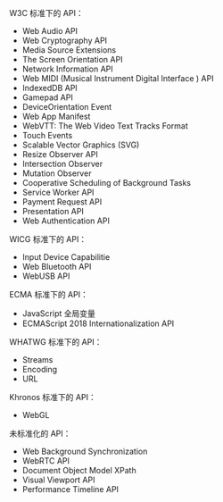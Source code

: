 W3C 标准下的 API：
* Web Audio API
* Web Cryptography API
* Media Source Extensions
* The Screen Orientation API
* Network Information API
* Web MIDI (Musical Instrument Digital Interface ) API
* IndexedDB API
* Gamepad API
* DeviceOrientation Event
* Web App Manifest
* WebVTT: The Web Video Text Tracks Format
* Touch Events
* Scalable Vector Graphics (SVG)
* Resize Observer API
* Intersection Observer
* Mutation Observer
* Cooperative Scheduling of Background Tasks
* Service Worker API
* Payment Request API
* Presentation API
* Web Authentication API

WICG 标准下的 API：
* Input Device Capabilitie
* Web Bluetooth API
* WebUSB API

ECMA 标准下的 API：
* JavaScript 全局变量
* ECMAScript 2018 Internationalization API

WHATWG 标准下的 API：
* Streams
* Encoding
* URL

Khronos 标准下的 API：
* WebGL

未标准化的 API：
* Web Background Synchronization
* WebRTC API
* Document Object Model XPath
* Visual Viewport API
* Performance Timeline API